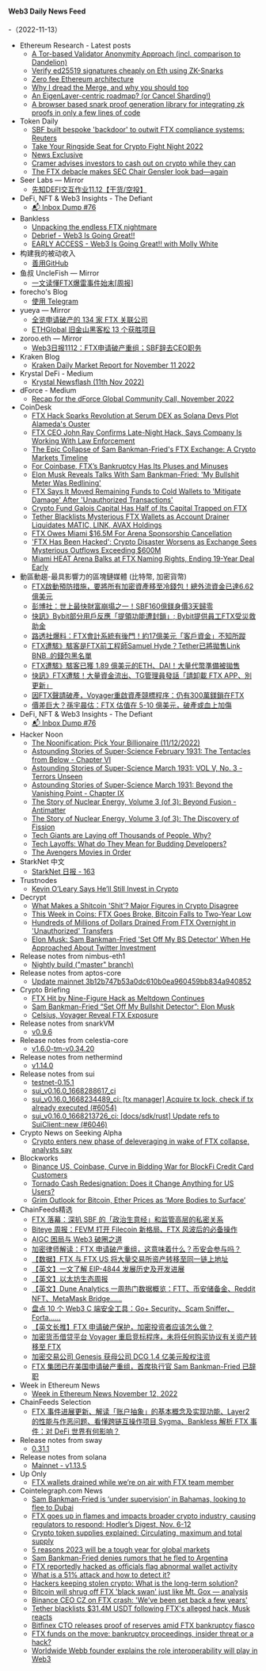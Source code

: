 #### Web3 Daily News Feed
-（2022-11-13）

- Ethereum Research - Latest posts
  - [A Tor-based Validator Anonymity Approach (incl. comparison to Dandelion)](https://ethresear.ch/t/a-tor-based-validator-anonymity-approach-incl-comparison-to-dandelion/14134/8)
  - [Verify ed25519 signatures cheaply on Eth using ZK-Snarks](https://ethresear.ch/t/verify-ed25519-signatures-cheaply-on-eth-using-zk-snarks/13139/2)
  - [Zero fee Ethereum architecture](https://ethresear.ch/t/zero-fee-ethereum-architecture/14150/5)
  - [Why I dread the Merge, and why you should too](https://ethresear.ch/t/why-i-dread-the-merge-and-why-you-should-too/12740/44)
  - [An EigenLayer-centric roadmap? (or Cancel Sharding!)](https://ethresear.ch/t/an-eigenlayer-centric-roadmap-or-cancel-sharding/14141/8)
  - [A browser based snark proof generation library for integrating zk proofs in only a few lines of code](https://ethresear.ch/t/a-browser-based-snark-proof-generation-library-for-integrating-zk-proofs-in-only-a-few-lines-of-code/14171/2)
- Token Daily
  - [SBF built bespoke 'backdoor' to outwit FTX compliance systems: Reuters](https://www.tokendaily.co/p/sbf-built-bespoke-backdoor-to-outwit-ftx-compliance-systems-reuters)
  - [Take Your Ringside Seat for Crypto Fight Night 2022](https://www.tokendaily.co/p/take-your-ringside-seat-for-crypto-fight-night-2022)
  - [News Exclusive](https://www.tokendaily.co/p/news-exclusive)
  - [Cramer advises investors to cash out on crypto while they can](https://www.tokendaily.co/p/cramer-advises-investors-to-cash-out-on-crypto-while-they-can)
  - [The FTX debacle makes SEC Chair Gensler look bad—again](https://www.tokendaily.co/p/the-ftx-debacle-makes-sec-chair-gensler-look-bad-again)
- Seer Labs — Mirror
  - [先知DEFI交互作业11.12【干货/空投】](https://mirror.xyz/seerlabs.eth/5cUA9FT-Bs4XrwAY2vkwrf6TIMkDYaMHOgWrYDOppS4)
- DeFi, NFT & Web3 Insights - The Defiant
  - [📬 Inbox Dump #76](https://newsletter.thedefiant.io/p/inbox-dump-76)
- Bankless
  - [Unpacking the endless FTX nightmare](https://newsletter.banklesshq.com/p/unpacking-the-endless-ftx-nightmare)
  - [Debrief - Web3 Is Going Great!!](https://shows.banklesshq.com/p/debrief-molly-white)
  - [EARLY ACCESS - Web3 Is Going Great!! with Molly White](https://shows.banklesshq.com/p/early-access-web3-is-going-great)
- 构建我的被动收入
  - [善用GitHub](https://www.bmpi.dev/self/use-github-better/)
- 鱼叔 UncleFish — Mirror
  - [一文读懂FTX爆雷事件始末[周报]](https://mirror.xyz/0xA6DDeA5E7a4eF5c680200BF37984A06c6CFb123D/EoiRoqilbZFXtOOsQFYfz9DnYiS4VQTywDzfZgKr8TA)
- forecho's Blog
  - [使用 Telegram](https://blog.forecho.com/use-telegram.html)
- yueya — Mirror
  - [全览申请破产的 134 家 FTX 关联公司](https://mirror.xyz/0x455E0e9d8b0c0541F4f26ECeec2Ea54504e9b4C9/Zj62VQWbjMQ3H70tCbYARUyV4Lc-uIj5wV0hISfMdS4)
  - [ETHGlobal 旧金山黑客松 13 个获胜项目](https://mirror.xyz/0x455E0e9d8b0c0541F4f26ECeec2Ea54504e9b4C9/0hUc7jpzAY1Nr3hZHNrh1IjW-69Le0MFSTVtloYEcRs)
- zoroo.eth — Mirror
  - [Web3日报1112：FTX申请破产重组；SBF辞去CEO职务](https://mirror.xyz/zoroo.eth/nNdI1lvMWcd9li9c0E4XaEhJQNwxdhEgXHzw1KK7ULY)
- Kraken Blog
  - [Kraken Daily Market Report for November 11 2022](https://blog.kraken.com/post/16189/kraken-daily-market-report-for-november-11-2022/)
- Krystal DeFi - Medium
  - [Krystal Newsflash (11th Nov 2022)](https://blog.krystal.app/krystal-newsflash-11th-nov-2022-87006febe027?source=rss----c50893e2a0ed---4)
- dForce - Medium
  - [Recap for the dForce Global Community Call, November 2022](https://medium.com/dforcenet/recap-for-the-dforce-global-community-call-november-2022-8d9fcad8e6f2?source=rss----ed9dcd685d4a---4)
- CoinDesk
  - [FTX Hack Sparks Revolution at Serum DEX as Solana Devs Plot Alameda's Ouster](https://www.coindesk.com/business/2022/11/12/ftx-hack-spooks-solana-defi-community-igniting-revolution-at-alameda-controlled-serum-dex/?utm_medium=referral&utm_source=rss&utm_campaign=headlines)
  - [FTX CEO John Ray Confirms Late-Night Hack, Says Company Is Working With Law Enforcement](https://www.coindesk.com/policy/2022/11/12/ftx-ceo-john-ray-confirms-late-night-hack-says-company-is-working-with-law-enforcement/?utm_medium=referral&utm_source=rss&utm_campaign=headlines)
  - [The Epic Collapse of Sam Bankman-Fried's FTX Exchange: A Crypto Markets Timeline](https://www.coindesk.com/markets/2022/11/12/the-epic-collapse-of-sam-bankman-frieds-ftx-exchange-a-crypto-markets-timeline/?utm_medium=referral&utm_source=rss&utm_campaign=headlines)
  - [For Coinbase, FTX’s Bankruptcy Has Its Pluses and Minuses](https://www.coindesk.com/business/2022/11/12/for-coinbase-ftxs-bankruptcy-has-its-pluses-and-minuses/?utm_medium=referral&utm_source=rss&utm_campaign=headlines)
  - [Elon Musk Reveals Talks With Sam Bankman-Fried: 'My Bullshit Meter Was Redlining'](https://www.coindesk.com/business/2022/11/12/elon-musk-reveals-talks-with-sam-bankman-fried-my-bullshit-meter-was-redlining/?utm_medium=referral&utm_source=rss&utm_campaign=headlines)
  - [FTX Says It Moved Remaining Funds to Cold Wallets to 'Mitigate Damage' After 'Unauthorized Transactions'](https://www.coindesk.com/business/2022/11/12/ftx-says-it-moved-remaining-funds-to-cold-wallets-to-mitigate-damage-after-unauthorized-withdrawals/?utm_medium=referral&utm_source=rss&utm_campaign=headlines)
  - [Crypto Fund Galois Capital Has Half of Its Capital Trapped on FTX](https://www.coindesk.com/business/2022/11/12/crypto-fund-galois-capital-has-half-of-its-capital-trapped-on-ftx/?utm_medium=referral&utm_source=rss&utm_campaign=headlines)
  - [Tether Blacklists Mysterious FTX Wallets as Account Drainer Liquidates MATIC, LINK, AVAX Holdings](https://www.coindesk.com/tech/2022/11/12/tether-blacklists-mysterious-ftx-wallets-as-account-drainer-liquidates-matic-link-avax-holdings/?utm_medium=referral&utm_source=rss&utm_campaign=headlines)
  - [FTX Owes Miami $16.5M For Arena Sponsorship Cancellation](https://www.coindesk.com/business/2022/11/12/heres-how-much-ftx-owes-miami-after-arena-sponsorship-cancellation/?utm_medium=referral&utm_source=rss&utm_campaign=headlines)
  - ['FTX Has Been Hacked': Crypto Disaster Worsens as Exchange Sees Mysterious Outflows Exceeding $600M](https://www.coindesk.com/business/2022/11/12/ftx-crypto-wallets-see-mysterious-late-night-outflows-totalling-more-than-380m/?utm_medium=referral&utm_source=rss&utm_campaign=headlines)
  - [Miami HEAT Arena Balks at FTX Naming Rights, Ending 19-Year Deal Early](https://www.coindesk.com/business/2022/11/12/miami-heat-arena-balks-at-ftx-naming-rights-ending-19-year-deal-early/?utm_medium=referral&utm_source=rss&utm_campaign=headlines)
- 動區動趨-最具影響力的區塊鏈媒體 (比特幣, 加密貨幣)
  - [FTX啟動預防措施，要將所有加密資產移至冷錢包！總外流資金已達6.62億美元](https://www.blocktempo.com/ftx-intiated-the-process-of-precautionary-steps-to-move-crypto-to-cold-wallet/)
  - [彭博社：世上最快財富崩塌之一！SBF160億鎂身價3天歸零](https://www.blocktempo.com/bloomberg-ftx-sbf-assets-plummet-from-16b-to-zero-in-3-days/)
  - [快訊》Bybit部分用戶反應「提領功能遭封鎖」; Bybit提供員工FTX受災救助金](https://www.blocktempo.com/bybit-users-lockup-on-withdrawal/)
  - [路透社爆料：FTX會計系統有後門！約17億美元「客戶資金」不知所蹤](https://www.blocktempo.com/ruters-said-ftx-accounting-system-exist-secretly-transfer-at-least-1-billion-gone/)
  - [FTX遭駭》駭客是FTX前工程師Samuel Hyde？Tether已將拋售Link BNB..的錢包黑名單](https://www.blocktempo.com/ftx-hacker-might-be-ex-ftx-employee-samuel-hyde/)
  - [FTX遭駭》駭客已獲 1.89 億美元的ETH、DAI！大量代幣準備被拋售](https://www.blocktempo.com/ftx-hacked-report-189m-was-hacked/)
  - [快訊》FTX遭駭！大量資金流出、TG管理員發話「請卸載 FTX APP、別更新」](https://www.blocktempo.com/ftx-might-hacked-or-insider-attack-lots-of-money-transfered/)
  - [因FTX聲請破產，Voyager重啟資產競標程序：仍有300萬鎂鎖在FTX](https://www.blocktempo.com/voyager-reopens-bidding-process-following-ftx-bankruptcy/)
  - [價差巨大？孫宇晨估：FTX 估值在 5-10 億美元，破產或血上加傷](https://www.blocktempo.com/justin-sun-values-ftx-at-at-least-1-billion/)
- DeFi, NFT & Web3 Insights - The Defiant
  - [📬 Inbox Dump #76](https://newsletter.thedefiant.io/p/inbox-dump-76)
- Hacker Noon
  - [The Noonification: Pick Your Billionaire (11/12/2022)](https://hackernoon.com/11-12-2022-noonification?source=rss)
  - [Astounding Stories of Super-Science February 1931: The Tentacles from Below - Chapter VI](https://hackernoon.com/astounding-stories-of-super-science-february-1931-the-tentacles-from-below-chapter-vi?source=rss)
  - [Astounding Stories of Super-Science March 1931: VOL V, No. 3 - Terrors Unseen](https://hackernoon.com/astounding-stories-of-super-science-march-1931-vol-v-no-3-terrors-unseen?source=rss)
  - [Astounding Stories of Super-Science March 1931: Beyond the Vanishing Point - Chapter IX](https://hackernoon.com/astounding-stories-of-super-science-march-1931-beyond-the-vanishing-point-chapter-ix?source=rss)
  - [The Story of Nuclear Energy, Volume 3 (of 3): Beyond Fusion - Antimatter](https://hackernoon.com/the-story-of-nuclear-energy-volume-3-of-3-beyond-fusion-antimatter?source=rss)
  - [The Story of Nuclear Energy, Volume 3 (of 3): The Discovery of Fission](https://hackernoon.com/the-story-of-nuclear-energy-volume-3-of-3-the-discovery-of-fission?source=rss)
  - [Tech Giants are Laying off Thousands of People. Why?](https://hackernoon.com/tech-giants-are-laying-off-thousands-of-people-why?source=rss)
  - [Tech Layoffs: What do They Mean for Budding Developers?](https://hackernoon.com/tech-layoffs-what-do-they-mean-for-budding-developers?source=rss)
  - [The Avengers Movies in Order](https://hackernoon.com/the-avengers-movies-in-order?source=rss)
- StarkNet 中文
  - [StarkNet 日报 - 163](https://starknetzh.substack.com/p/starknet-163)
- Trustnodes
  - [Kevin O’Leary Says He’ll Still Invest in Crypto](https://www.trustnodes.com/2022/11/12/kevin-oleary-says-hell-still-invest-in-crypto)
- Decrypt
  - [What Makes a Shitcoin 'Shit'? Major Figures in Crypto Disagree](https://decrypt.co/114305/what-makes-a-shitcoin-shit-major-figures-in-crypto-disagree)
  - [This Week in Coins: FTX Goes Broke, Bitcoin Falls to Two-Year Low](https://decrypt.co/114281/this-week-in-coins-ftx-goes-broke-bitcoin-falls-to-two-year-low)
  - [Hundreds of Millions of Dollars Drained From FTX Overnight in 'Unauthorized' Transfers](https://decrypt.co/114269/hundreds-of-millions-of-dollars-drained-from-ftx-overnight-in-unauthorized-transfers)
  - [Elon Musk: Sam Bankman-Fried 'Set Off My BS Detector' When He Approached About Twitter Investment](https://decrypt.co/114266/elon-musk-sam-bankman-fried-set-off-my-bs-detector-when-he-approached-about-twitter-investment)
- Release notes from nimbus-eth1
  - [Nightly build ("master" branch)](https://github.com/status-im/nimbus-eth1/releases/tag/nightly)
- Release notes from aptos-core
  - [Update mainnet 3b12b747b53a0dc610b0ea960459bb834a940852](https://github.com/aptos-labs/aptos-core/releases/tag/aptos-node-mainnet_3b12b747b53a0dc610b0ea960459bb834a940852)
- Crypto Briefing
  - [FTX Hit by Nine-Figure Hack as Meltdown Continues](https://cryptobriefing.com/ftx-hit-nine-figure-hack-meltdown-continues/?utm_source=feed&utm_medium=rss)
  - [Sam Bankman-Fried “Set Off My Bullshit Detector”: Elon Musk](https://cryptobriefing.com/sam-bankman-fried-set-bullshit-detector-elon-musk/?utm_source=feed&utm_medium=rss)
  - [Celsius, Voyager Reveal FTX Exposure](https://cryptobriefing.com/celsius-voyager-reveal-ftx-exposure/?utm_source=feed&utm_medium=rss)
- Release notes from snarkVM
  - [v0.9.6](https://github.com/AleoHQ/snarkVM/releases/tag/v0.9.6)
- Release notes from celestia-core
  - [v1.6.0-tm-v0.34.20](https://github.com/celestiaorg/celestia-core/releases/tag/v1.6.0-tm-v0.34.20)
- Release notes from nethermind
  - [v1.14.0](https://github.com/NethermindEth/nethermind/releases/tag/1.14.0)
- Release notes from sui
  - [testnet-0.15.1](https://github.com/MystenLabs/sui/releases/tag/testnet-0.15.1)
  - [sui_v0.16.0_1668288617_ci](https://github.com/MystenLabs/sui/releases/tag/sui_v0.16.0_1668288617_ci)
  - [sui_v0.16.0_1668234489_ci: [tx manager] Acquire tx lock, check if tx already executed (#6054)](https://github.com/MystenLabs/sui/releases/tag/sui_v0.16.0_1668234489_ci)
  - [sui_v0.16.0_1668213726_ci: [docs/sdk/rust] Update refs to SuiClient::new (#6046)](https://github.com/MystenLabs/sui/releases/tag/sui_v0.16.0_1668213726_ci)
- Crypto News on Seeking Alpha
  - [Crypto enters new phase of deleveraging in wake of FTX collapse, analysts say](https://seekingalpha.com/news/3906677-crypto-enters-deleveraging-ftx?utm_source=feed_news_crypto&utm_medium=referral)
- Blockworks
  - [Binance US, Coinbase, Curve in Bidding War for BlockFi Credit Card Customers](https://blockworks.co/news/binance-us-coinbase-curve-in-bidding-war-for-blockfi-credit-card-customers/)
  - [Tornado Cash Redesignation: Does it Change Anything for US Users?](https://blockworks.co/news/tornado-cash-redesignation-does-it-change-anything-for-us-users/)
  - [Grim Outlook for Bitcoin, Ether Prices as ‘More Bodies to Surface’](https://blockworks.co/news/outlook-grim-for-bitcoin-ether-prices-as-more-bodies-to-surface/)
- ChainFeeds精选
  - [FTX 落幕：深扒 SBF 的「政治生意经」和监管高层的私密关系](https://www.panewslab.com/zh/articledetails/4aux99wg.html)
  - [Biteye 周报：FEVM 打开 Filecoin 新格局、FTX 风波后的必备操作](https://mp.weixin.qq.com/s/JWTkQmij_W4hLR1Qbq5Tsg)
  - [AIGC 困局与 Web3 破圈之道](https://mirror.xyz/wheart.eth/Oipav_rNU6XW_Cwt8Ihbds05kAgHDiNAojkljRCpap0)
  - [加密律师解读：FTX 申请破产重组，这意味着什么？币安会参与吗？](https://www.wu-talk.com/index.php?m=content&c=index&a=show&catid=7&id=9260)
  - [【数据】FTX 与 FTX US 将大量交易所资产转移至同一链上地址](https://etherscan.io/tokenholdings?a=0x59abf3837fa962d6853b4cc0a19513aa031fd32b)
  - [【英文】一文了解 EIP-4844 发展历史及开发进展](https://dev.optimism.io/eip-4844-an-optimistic-bet-on-rollup-scalability/)
  - [【英文】以太坊生态周报](https://weekinethereumnews.com/week-in-ethereum-news-november-12-2022/)
  - [【英文】Dune Analytics 一周热门数据概览：FTT、币安储备金、Reddit NFT、MetaMask Bridge......](https://dunedigest.substack.com/p/dune-digest-55)
  - [盘点 10 个 Web3 C 端安全工具：Go+ Security、Scam Sniffer、Forta......](https://mirror.xyz/0x30bF18409211FB048b8Abf44c27052c93cF329F2/ya4RM0_IZuLq0cXhUd_RPUKaJEC9A7sSQkH96015z0w)
  - [【英文长推】FTX 申请破产保护，加密投资者应该怎么做？](https://twitter.com/phtevenstrong/status/1591096603812986881)
  - [加密货币借贷平台 Voyager 重启竞标程序，未将任何购买协议有关资产转移至 FTX](https://www.prnewswire.com/news-releases/voyager-digital-and-voyager-official-committee-of-unsecured-creditors-provide-update-on-reorganization-plan-301675969.html)
  - [加密交易公司 Genesis 获母公司 DCG 1.4 亿美元股权注资](https://www.theblock.co/post/185834/trading-firm-genesis-to-get-140-million-equity-infusion-from-parent-company-dcg?utm_source=twitter&utm_medium=social)
  - [FTX 集团已在美国申请破产重组，首席执行官 Sam Bankman-Fried 已辞职](https://twitter.com/FTX_Official/status/1591071832823959552)
- Week in Ethereum News
  - [Week in Ethereum News  November 12, 2022](https://weekinethereumnews.com/week-in-ethereum-news-november-12-2022/)
- ChainFeeds Selection
  - [FTX 事件进展更新、解读「账户抽象」的基本概念及实现功能、Layer2 的性能与作恶问题、看懂跨链互操作项目 Sygma、Bankless 解析 FTX 事件：对 DeFi 世界有何影响？](https://chainfeeds.substack.com/p/ftx-layer2-sygmabankless-ftx-defi)
- Release notes from sway
  - [0.31.1](https://github.com/FuelLabs/sway/releases/tag/v0.31.1)
- Release notes from solana
  - [Mainnet - v1.13.5](https://github.com/solana-labs/solana/releases/tag/v1.13.5)
- Up Only
  - [FTX wallets drained while we’re on air with FTX team member](https://uponly.tv/ftx-wallets-drained-while-were-on-air-with-ftx-team-member/)
- Cointelegraph.com News
  - [Sam Bankman-Fried is ‘under supervision’ in Bahamas, looking to flee to Dubai](https://cointelegraph.com/news/sam-bankman-fried-is-under-supervision-in-bahamas-looking-to-flee-to-dubai)
  - [FTX goes up in flames and impacts broader crypto industry, causing regulators to respond: Hodler’s Digest, Nov. 6-12](https://cointelegraph.com/magazine/ftx-goes-up-flames-impacts-broader-crypto-industry-causing-regulators-respond-hodlers-digest-nov-6-12/)
  - [Crypto token supplies explained: Circulating, maximum and total supply](https://cointelegraph.com/explained/crypto-token-supplies-explained-circulating-maximum-and-total-supply)
  - [5 reasons 2023 will be a tough year for global markets](https://cointelegraph.com/news/5-reasons-2023-will-be-a-tough-year-for-global-markets)
  - [Sam Bankman-Fried denies rumors that he fled to Argentina](https://cointelegraph.com/news/sam-bankman-fried-denies-rumors-that-he-fled-to-argentina)
  - [FTX reportedly hacked as officials flag abnormal wallet activity](https://cointelegraph.com/news/ftx-reportedly-hacked-as-officials-flag-abnormal-wallet-activity)
  - [What is a 51% attack and how to detect it?](https://cointelegraph.com/news/what-is-a-51-attack-and-how-to-detect-it)
  - [Hackers keeping stolen crypto: What is the long-term solution?](https://cointelegraph.com/news/hackers-keeping-stolen-crypto-what-is-the-long-term-solution)
  - [Bitcoin will shrug off FTX 'black swan' just like Mt. Gox — analysis](https://cointelegraph.com/news/bitcoin-will-shrug-off-ftx-black-swan-just-like-mt-gox-analysis)
  - [Binance CEO CZ on FTX crash: 'We’ve been set back a few years'](https://cointelegraph.com/news/binance-ceo-cz-on-ftx-crash-we-ve-been-set-back-a-few-years)
  - [Tether blacklists $31.4M USDT following FTX's alleged hack, Musk reacts](https://cointelegraph.com/news/tether-blacklists-31-4m-usdt-following-ftx-s-alleged-hack-musk-reacts)
  - [Bitfinex CTO releases proof of reserves amid FTX bankruptcy fiasco](https://cointelegraph.com/news/bitfinex-cto-releases-proof-of-reserves-amid-ftx-bankruptcy-fiasco)
  - [FTX funds on the move: bankruptcy proceedings, insider threat or a hack?](https://cointelegraph.com/news/ftx-funds-on-the-move-bankruptcy-proceedings-insider-threat-or-a-hack)
  - [Worldwide Webb founder explains the role interoperability will play in Web3](https://cointelegraph.com/news/worldwide-webb-founder-explains-the-role-interoperability-will-play-in-web3)
